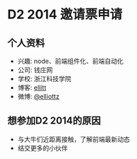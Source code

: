 # D2 2014 邀请票申请

## 个人资料

- 兴趣: node、前端组件化、前端自动化
- 公司: 钱庄网
- 学校: 浙江科技学院
- 博客: [ellitt](http://www.zyc.name)
- 微博: [@elliottz](http://weibo.com/jovy1992) 

## 想参加D2 2014的原因

- 与大牛们近距离接触，了解前端最新动态
- 结交更多的小伙伴
